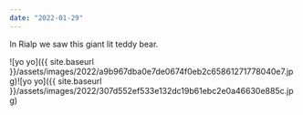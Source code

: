 ```yaml
---
date: "2022-01-29"
---
```


In Rialp we saw this giant lit teddy bear.

![yo yo]({{ site.baseurl }}/assets/images/2022/a9b967dba0e7de0674f0eb2c65861271778040e7.jpg)![yo yo]({{ site.baseurl }}/assets/images/2022/307d552ef533e132dc19b61ebc2e0a46630e885c.jpg)
